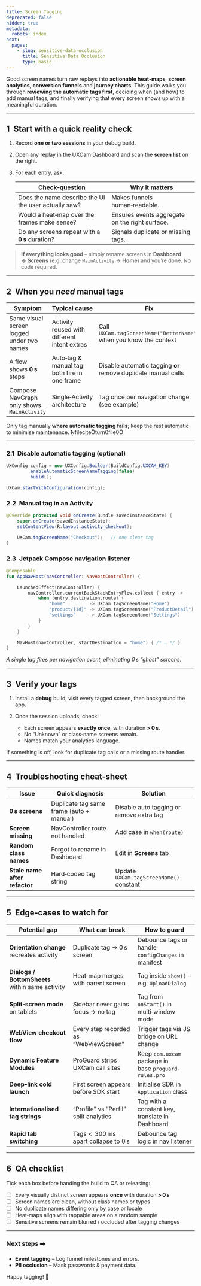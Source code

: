 ```yaml
---
title: Screen Tagging
deprecated: false
hidden: true
metadata:
  robots: index
next:
  pages:
    - slug: sensitive-data-occlusion
      title: Sensitive Data Occlusion
      type: basic
---
```

Good screen names turn raw replays into **actionable heat‑maps**, **screen analytics**, **conversion funnels** and **journey charts**. 
This guide walks you through **reviewing the automatic tags first**, deciding when (and how) to add manual tags, and finally verifying that every screen shows up with a meaningful duration.

---

## 1 Start with a quick reality check

1. Record **one or two sessions** in your debug build.  
2. Open any replay in the UXCam Dashboard and scan the **screen list** on the right.  
3. For each entry, ask:

   | Check‑question | Why it matters |
   |----------------|----------------|
   | Does the name describe the UI the user actually saw? | Makes funnels human‑readable. |
   | Would a heat‑map over the frames make sense? | Ensures events aggregate on the right surface. |
   | Do any screens repeat with a **0 s** duration? | Signals duplicate or missing tags. |

> **If everything looks good** – simply rename screens in **Dashboard → Screens** (e.g. change `MainActivity` → **Home**) and you’re done. No code required.

---

## 2 When you *need* manual tags

| Symptom | Typical cause | Fix |
|---------|---------------|-----|
| Same visual screen logged under two names | Activity reused with different intent extras | Call `UXCam.tagScreenName("BetterName")` when you know the context |
| A flow shows **0 s** steps | Auto‑tag & manual tag both fire in one frame | Disable automatic tagging **or** remove duplicate manual calls |
| Compose NavGraph only shows `MainActivity` | Single‑Activity architecture | Tag once per navigation change (see example) |

Only tag manually **where automatic tagging fails**; keep the rest automatic to minimise maintenance. fileciteturn0file0

---

### 2.1 Disable automatic tagging (optional)

```java
UXConfig config = new UXConfig.Builder(BuildConfig.UXCAM_KEY)
        .enableAutomaticScreenNameTagging(false)
        .build();

UXCam.startWithConfiguration(config);
```

### 2.2 Manual tag in an Activity

```java
@Override protected void onCreate(Bundle savedInstanceState) {
    super.onCreate(savedInstanceState);
    setContentView(R.layout.activity_checkout);

    UXCam.tagScreenName("Checkout");   // one clear tag
}
```

### 2.3 Jetpack Compose navigation listener

```kotlin
@Composable
fun AppNavHost(navController: NavHostController) {

    LaunchedEffect(navController) {
        navController.currentBackStackEntryFlow.collect { entry ->
            when (entry.destination.route) {
                "home"         -> UXCam.tagScreenName("Home")
                "product/{id}" -> UXCam.tagScreenName("ProductDetail")
                "settings"     -> UXCam.tagScreenName("Settings")
            }
        }
    }

    NavHost(navController, startDestination = "home") { /* … */ }
}
```

*A single tag fires per navigation event, eliminating 0 s “ghost” screens.*

---

## 3 Verify your tags

1. Install a **debug** build, visit every tagged screen, then background the app.  
2. Once the session uploads, check:

   * Each screen appears **exactly once**, with duration **> 0 s**.  
   * No “Unknown” or class‑name screens remain.  
   * Names match your analytics language.

If something is off, look for duplicate tag calls or a missing route handler.

---

## 4 Troubleshooting cheat‑sheet

| Issue | Quick diagnosis | Solution |
|-------|-----------------|----------|
| **0 s screens** | Duplicate tag same frame (auto + manual) | Disable auto tagging or remove extra tag |
| **Screen missing** | NavController route not handled | Add case in `when(route)` |
| **Random class names** | Forgot to rename in Dashboard | Edit in **Screens** tab |
| **Stale name after refactor** | Hard‑coded tag string | Update `UXCam.tagScreenName()` constant |

---

## 5 Edge‑cases to watch for

| Potential gap | What can break | How to guard |
|---------------|---------------|--------------|
| **Orientation change** recreates activity | Duplicate tag → 0 s screen | Debounce tags or handle `configChanges` in manifest |
| **Dialogs / BottomSheets** within same activity | Heat‑map merges with parent screen | Tag inside `show()` – e.g. `UploadDialog` |
| **Split‑screen mode** on tablets | Sidebar never gains focus → no tag | Tag from `onStart()` in multi‑window mode |
| **WebView checkout flow** | Every step recorded as “WebViewScreen” | Trigger tags via JS bridge on URL change |
| **Dynamic Feature Modules** | ProGuard strips UXCam call sites | Keep `com.uxcam` package in base `proguard-rules.pro` |
| **Deep‑link cold launch** | First screen appears before SDK start | Initialise SDK in `Application` class |
| **Internationalised tag strings** | “Profile” vs “Perfil” split analytics | Tag with a constant key, translate in Dashboard |
| **Rapid tab switching** | Tags <  300 ms apart collapse to 0 s | Debounce tag logic in nav listener |

---

## 6 QA checklist

Tick each box before handing the build to QA or releasing:

- [ ] Every visually distinct screen appears **once** with duration **> 0 s**  
- [ ] Screen names are clean, without class names or typos  
- [ ] No duplicate names differing only by case or locale  
- [ ] Heat‑maps align with tappable areas on a random sample  
- [ ] Sensitive screens remain blurred / occluded after tagging changes

---

### Next steps ➡️

* **Event tagging** – Log funnel milestones and errors.  
* **PII occlusion** – Mask passwords & payment data.

Happy tagging! 🎯